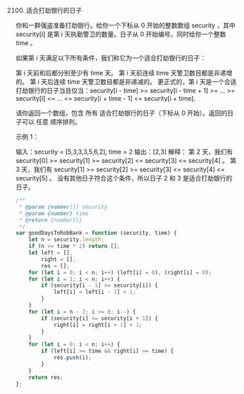 2100. 适合打劫银行的日子

你和一群强盗准备打劫银行。给你一个下标从 0 开始的整数数组 security ，其中 security[i] 是第 i 天执勤警卫的数量。日子从 0 开始编号。同时给你一个整数 time 。

如果第 i 天满足以下所有条件，我们称它为一个适合打劫银行的日子：

第 i 天前和后都分别至少有 time 天。
第 i 天前连续 time 天警卫数目都是非递增的。
第 i 天后连续 time 天警卫数目都是非递减的。
更正式的，第 i 天是一个合适打劫银行的日子当且仅当：security[i - time] >= security[i - time + 1] >= ... >= security[i] <= ... <= security[i + time - 1] <= security[i + time].

请你返回一个数组，包含 所有 适合打劫银行的日子（下标从 0 开始）。返回的日子可以 任意 顺序排列。

示例 1：

输入：security = [5,3,3,3,5,6,2], time = 2
输出：[2,3]
解释：
第 2 天，我们有 security[0] >= security[1] >= security[2] <= security[3] <= security[4] 。
第 3 天，我们有 security[1] >= security[2] >= security[3] <= security[4] <= security[5] 。
没有其他日子符合这个条件，所以日子 2 和 3 是适合打劫银行的日子。

```js
/**
 * @param {number[]} security
 * @param {number} time
 * @return {number[]}
 */
var goodDaysToRobBank = function (security, time) {
    let n = security.length;
    if (n <= time * 2) return [];
    let left = [],
        right = [],
        res = [];
    for (let i = 0; i < n; i++) (left[i] = 0), (right[i] = 0);
    for (let i = 1; i < n; i++) {
        if (security[i - 1] >= security[i]) {
            left[i] = left[i - 1] + 1;
        }
    }
    for (let i = n - 2; i >= 0; i--) {
        if (security[i] <= security[i + 1]) {
            right[i] = right[i + 1] + 1;
        }
    }
    for (let i = 0; i < n; i++) {
        if (left[i] >= time && right[i] >= time) {
            res.push(i);
        }
    }
    return res;
};
```
